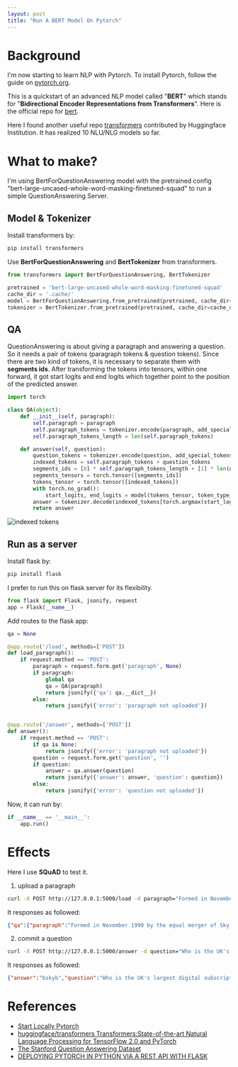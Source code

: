 ```yaml
---
layout: post
title: "Run A BERT Model On Pytorch"
---
```


# Background

I'm now starting to learn NLP with Pytorch. To install Pytorch, follow the guide on [pytorch.org](https://pytorch.org/get-started/locally/).

This is a quickstart of an advanced NLP model called "**BERT**" which stands for "**Bidirectional Encoder Representations from Transformers**". Here is the official repo for [bert](https://github.com/google-research/bert).

Here I found another useful repo [transformers](https://github.com/huggingface/transformers) contributed by Huggingface Institution. It has realized 10 NLU/NLG models so far.

# What to make?

I'm using BertForQuestionAnswering model with the pretrained config "bert-large-uncased-whole-word-masking-finetuned-squad" to run a simple QuestionAnswering Server.

## Model & Tokenizer

Install transformers by:

```bash
pip install transformers
```

Use **BertForQuestionAnswering** and **BertTokenizer** from transformers.

```python
from transformers import BertForQuestionAnswering, BertTokenizer

pretrained = 'bert-large-uncased-whole-word-masking-finetuned-squad'
cache_dir = '.cache/'
model = BertForQuestionAnswering.from_pretrained(pretrained, cache_dir=cache_dir)
tokenizer = BertTokenizer.from_pretrained(pretrained, cache_dir=cache_dir)
```

## QA

QuestionAnswering is about giving a paragraph and answering a question. So it needs a pair of tokens (paragraph tokens & question tokens). Since there are two kind of tokens, it is necessary to separate them with **segments ids**. After transforming the tokens into tensors, within one forward, it got start logits and end logits which together point to the position of the predicted answer.

```python
import torch

class QA(object):
    def __init__(self, paragraph):
        self.paragraph = paragraph
        self.paragraph_tokens = tokenizer.encode(paragraph, add_special_tokens=True)
        self.paragraph_tokens_length = len(self.paragraph_tokens)

    def answer(self, question):
        question_tokens = tokenizer.encode(question, add_special_tokens=True)[1:]
        indexed_tokens = self.paragraph_tokens + question_tokens
        segments_ids = [0] * self.paragraph_tokens_length + [1] * len(question_tokens)
        segments_tensors = torch.tensor([segments_ids])
        tokens_tensor = torch.tensor([indexed_tokens])
        with torch.no_grad():
            start_logits, end_logits = model(tokens_tensor, token_type_ids=segments_tensors)
        answer = tokenizer.decode(indexed_tokens[torch.argmax(start_logits):torch.argmax(end_logits) + 1])
        return answer
```

![indexed tokens](https://miro.medium.com/max/774/1*iJqlhZz-g6ZQJ53-rE9VvA.png)

## Run as a server

Install flask by:

```bash
pip install flask
```

I prefer to run this on flask server for its flexibility.

```python
from flask import Flask, jsonify, request
app = Flask(__name__)
```

Add routes to the flask app:

```python
qa = None

@app.route('/load', methods=['POST'])
def load_paragraph():
    if request.method == 'POST':
        paragraph = request.form.get('paragraph', None)
        if paragraph:
            global qa
            qa = QA(paragraph)
            return jsonify({'qa': qa.__dict__})
        else:
            return jsonify({'error': 'paragraph not uploaded'})


@app.route('/answer', methods=['POST'])
def answer():
    if request.method == 'POST':
        if qa is None:
            return jsonify({'error': 'paragraph not uploaded'})
        question = request.form.get('question', '')
        if question:
            answer = qa.answer(question)
            return jsonify({'answer': answer, 'question': question})
        else:
            return jsonify({'error': 'question not uploaded'})

```

Now, it can run by:

```python
if __name__ == '__main__':
    app.run()
```

# Effects

Here I use **SQuAD** to test it.

1. upload a paragraph  
```bash
curl -X POST http://127.0.0.1:5000/load -d paragraph="Formed in November 1990 by the equal merger of Sky Television and British Satellite Broadcasting, BSkyB became the UK's largest digital subscription television company. Following BSkyB's 2014 acquisition of Sky Italia and a majority 90.04% interest in Sky Deutschland in November 2014, its holding company British Sky Broadcasting Group plc changed its name to Sky plc. The United Kingdom operations also changed the company name from British Sky Broadcasting Limited to Sky UK Limited, still trading as Sky."                                                                 
```
It responses as followed:  
```json
{"qa":{"paragraph":"Formed in November 1990 by the equal merger of Sky Television and British Satellite Broadcasting, BSkyB became the UK's largest digital subscription television company. Following BSkyB's 2014 acquisition of Sky Italia and a majority 90.04% interest in Sky Deutschland in November 2014, its holding company British Sky Broadcasting Group plc changed its name to Sky plc. The United Kingdom operations also changed the company name from British Sky Broadcasting Limited to Sky UK Limited, still trading as Sky.","paragraph_tokens":[101,2719,1999,2281,2901,2011,1996,5020,7660,1997,3712,2547,1998,2329,5871,5062,1010,18667,4801,2497,2150,1996,2866,1005,1055,2922,3617,15002,2547,2194,1012,2206,18667,4801,2497,1005,1055,2297,7654,1997,3712,13052,1998,1037,3484,3938,1012,5840,1003,3037,1999,3712,28668,1999,2281,2297,1010,2049,3173,2194,2329,3712,5062,2177,15492,2904,2049,2171,2000,3712,15492,1012,1996,2142,2983,3136,2036,2904,1996,2194,2171,2013,2329,3712,5062,3132,2000,3712,2866,3132,1010,2145,6202,2004,3712,1012,102],"paragraph_tokens_length":97}}
```

2. commit a question
```bash
curl -X POST http://127.0.0.1:5000/answer -d question="Who is the UK's largest digital subscription television company?"
```
It responses as followed:  
```json
{"answer":"bskyb","question":"Who is the UK's largest digital subscription television company?"}
```

# References

- [Start Locally Pytorch](https://pytorch.org/get-started/locally/)
- [huggingface/transformers Transformers:State-of-the-art Natural Language Processing for TensorFlow 2.0 and PyTorch](https://github.com/huggingface/transformers)
- [The Stanford Question Answering Dataset](https://rajpurkar.github.io/SQuAD-explorer/)
- [DEPLOYING PYTORCH IN PYTHON VIA A REST API WITH FLASK](https://pytorch.org/tutorials/intermediate/flask_rest_api_tutorial.html)